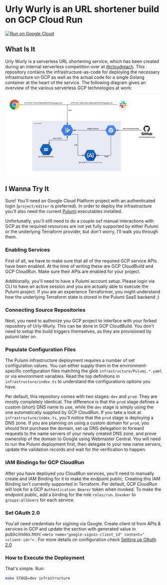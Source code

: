 # Urly Wurly is an URL shortener build on GCP Cloud Run

[![Run on Google Cloud](https://deploy.cloud.run/button.svg)](https://deploy.cloud.run?dir=container)

## What Is It

Urly Wurly is a serverless URL shortening service, which has been created during an internal serverless competition over at [@cloudreach](https://github.com/cloudreach). This repository contains the infrastructure-as-code for deploying the necessary infrastructure on GCP as well as the actual code for a single Golang container at the heart of the service. The following diagram gives an overview of the various serverless GCP technologies at work:

![Urly-Wurly](arch.png)

## I Wanna Try It

Sure! You'll need an Google Cloud Platform project with an authenticated login (`project/editor` is preferred). In order to deploy the infrastructure you'll also need the current [Pulumi](https://www.pulumi.com/) executables installed.

Unfortunatly, you'll still need to do a couple oxf manual interactions with GCP as the required resources are not yet fully supported by either Pulumi or the underlying Terraform provider, but don't worry, I'll walk you through them.

### Enabling Services

First of all, we have to make sure that all of the required GCP service APIs have been enabled. At the time of writing these are GCP CloudBuild and GCP CloudRun. Make sure their APIs are enabled for your project.

Additionally, you'll need to have a Pulumi account setup. Please login via CLI to have an active session and you are actually able to execute the Pulumi project. If you are an experience Terraformer, you might understand how the underlying Terraform state is stored in the Pulumi SaaS backend ;)

### Connecting Source Repositories

Next, you need to authorize you GCP project to interface with your forked repository of Urly-Wurly. This can be done in GCP CloudBuild. You don't need to setup the build triggers themselves, as they are provisioned by pulumi later on.

### Populate Configuration Files

The Pulumi infrastructure deployment requires a number of set configuration values. You can either supply them in the environment-specific configuration files matching the glob `infrastructure/Pulumi.*.yaml` or via environment variables. Read the top definitions in `infrastructure/index.ts` to understand the configurations options you have.

Per default, this repository comes with two stages: `dev` and `prod`. They are mostly completely identical. The difference is that the `prod` stage defines a custom (short) DNS name to use, while the `dev` stage is simply using the one automatically supplied by GCP CloudRun. If you take a look at `infrastructure/index.ts`, you'll notice that the `prod` stage is deploying a DNS zone. If you are planning on using a custom domain for `prod`, you should first purchase the domain, set up DNS delegation to forward requests to the name servers of your newly created DNS zone, and prove ownership of the domain to Google using Webmaster Central. You will need to run the Pulumi deployment first, then delegate to your new name servers, update the validation records and wait for the verification to happen.

### IAM Bindings for GCP CloudRun

After you have deployed you CloudRun services, you'll need to manually create and IAM Binding for it to make the endpoint public. Creating this IAM Binding isn't currently supported in Terraform. Per default, GCP CloudRun will look for a GCP `Authentication Bearer` token when invoked. To make the endpoint public, add a binding for the role `roles/run.Invoker` to `groups:allUsers` for each service.

### Set OAuth 2.0

You'all need credentials for sigining via Google. Create client id from APIs & services in GCP and update the section with generated value in public/index.html `<meta name="google-signin-client_id" content="<client-id>">` . For more details on configuration check [Setting up OAuth 2.0](https://support.google.com/cloud/answer/6158849?hl=en)

### How to Execute the Deployment

That's simple. Run:

```bash
make STAGE=dev infrastructure
```
